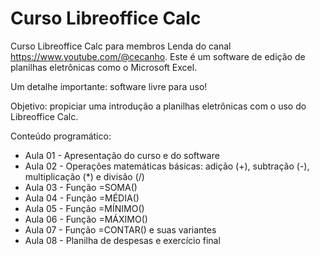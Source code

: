 # Curso Libreoffice Calc

Curso Libreoffice Calc para membros Lenda do canal https://www.youtube.com/@cecanho. Este é um software de edição de planilhas eletrônicas como o Microsoft Excel. 

Um detalhe importante: software livre para uso!

Objetivo: propiciar uma introdução a planilhas eletrônicas com o uso do Libreoffice Calc.

Conteúdo programático:
<ul>
  <li>Aula 01 - Apresentação do curso e do software</li>
  <li>Aula 02 - Operações matemáticas básicas: adição (+), subtração (-), multiplicação (*) e divisão (/)</li>
  <li>Aula 03 - Função =SOMA()</li>
  <li>Aula 04 - Função =MÉDIA()</li>
  <li>Aula 05 - Função =MÍNIMO()</li>
  <li>Aula 06 - Função =MÁXIMO()</li>
  <li>Aula 07 - Função =CONTAR() e suas variantes</li>
  <li>Aula 08 - Planilha de despesas e exercício final</li>
</ul>
